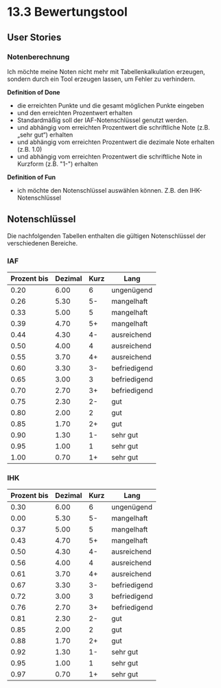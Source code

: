 # 13.3 Bewertungstool

## User Stories
### Notenberechnung
Ich möchte meine Noten nicht mehr mit Tabellenkalkulation erzeugen, sondern durch ein Tool erzeugen lassen, um Fehler zu verhindern. 

**Definition of Done**
- die erreichten Punkte und die gesamt möglichen Punkte eingeben 
- und den erreichten Prozentwert erhalten
- Standardmäßig soll der IAF-Notenschlüssel genutzt werden.
- und abhängig vom erreichten Prozentwert die schriftliche Note (z.B. „sehr gut“) erhalten 
- und abhängig vom erreichten Prozentwert die dezimale Note erhalten (z.B. 1.0)
- und abhängig vom erreichten Prozentwert die schriftliche Note in Kurzform (z.B. "1-") erhalten

**Definition of Fun**
- ich möchte den Notenschlüssel auswählen können. Z.B. den IHK-Notenschlüssel


## Notenschlüssel
Die nachfolgenden Tabellen enthalten die gültigen Notenschlüssel der verschiedenen Bereiche.

### IAF
| Prozent bis | Dezimal | Kurz | Lang         |
|-------------|---------|------|--------------|
| 0.20        | 6.00    | 6    | ungenügend   |
| 0.26        | 5.30    | 5-   | mangelhaft   |
| 0.33        | 5.00    | 5    | mangelhaft   |
| 0.39        | 4.70    | 5+   | mangelhaft   |
| 0.44        | 4.30    | 4-   | ausreichend  |
| 0.50        | 4.00    | 4    | ausreichend  |
| 0.55        | 3.70    | 4+   | ausreichend  |
| 0.60        | 3.30    | 3-   | befriedigend |
| 0.65        | 3.00    | 3    | befriedigend |
| 0.70        | 2.70    | 3+   | befriedigend |
| 0.75        | 2.30    | 2-   | gut          |
| 0.80        | 2.00    | 2    | gut          |
| 0.85        | 1.70    | 2+   | gut          |
| 0.90        | 1.30    | 1-   | sehr gut     |
| 0.95        | 1.00    | 1    | sehr gut     |
| 1.00        | 0.70    | 1+   | sehr gut     |

### IHK
| Prozent bis | Dezimal | Kurz | Lang         |
|-------------|---------|------|--------------|
| 0.30        | 6.00    | 6    | ungenügend   |
| 0.00        | 5.30    | 5-   | mangelhaft   |
| 0.37        | 5.00    | 5    | mangelhaft   |
| 0.43        | 4.70    | 5+   | mangelhaft   |
| 0.50        | 4.30    | 4-   | ausreichend  |
| 0.56        | 4.00    | 4    | ausreichend  |
| 0.61        | 3.70    | 4+   | ausreichend  |
| 0.67        | 3.30    | 3-   | befriedigend |
| 0.72        | 3.00    | 3    | befriedigend |
| 0.76        | 2.70    | 3+   | befriedigend |
| 0.81        | 2.30    | 2-   | gut          |
| 0.85        | 2.00    | 2    | gut          |
| 0.88        | 1.70    | 2+   | gut          |
| 0.92        | 1.30    | 1-   | sehr gut     |
| 0.95        | 1.00    | 1    | sehr gut     |
| 0.97        | 0.70    | 1+   | sehr gut     |
